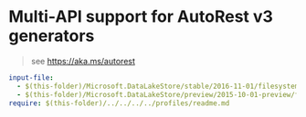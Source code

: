 # Multi-API support for AutoRest v3 generators

> see https://aka.ms/autorest

``` yaml $(enable-multi-api)
input-file:
  - $(this-folder)/Microsoft.DataLakeStore/stable/2016-11-01/filesystem.json
  - $(this-folder)/Microsoft.DataLakeStore/preview/2015-10-01-preview/filesystem.json
require: $(this-folder)/../../../../profiles/readme.md
```
